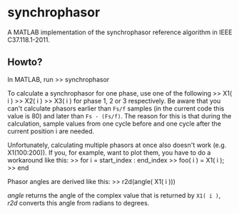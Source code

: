 # synchrophasor
A MATLAB implementation of the synchrophasor reference algorithm
in IEEE C37.118.1-2011. 

## Howto?
In MATLAB, run
    >> synchrophasor

To calculate a synchrophasor for one phase, use one of the following
    >> X1( i )
    >> X2( i )
    >> X3( i )
for phase 1, 2 or 3 respectively. Be aware that you can't calculate phasors
earlier than `Fs/f` samples (in the current code this value is 80) and later 
than `Fs - (Fs/f)`. The reason for this is that during the calculation, sample
values from one cycle before and one cycle after the current position i are
needed.

Unfortunately, calculating multiple phasors at once also doesn't work 
(e.g. X1(100:200)). If you, for example, want to plot them, you have to do
a workaround like this:
    >> for i = start_index : end_index
    >>     foo( i ) = X1( i );
    >> end

Phasor angles are derived like this:
    >> r2d(angle( X1( i )))

*angle* returns the angle of the complex value that is returned by `X1( i )`,
*r2d* converts this angle from radians to degrees.